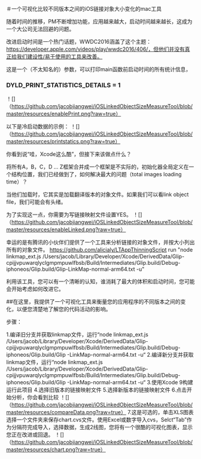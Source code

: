＃一个可视化比较不同版本之间的iOS链接对象大小变化的mac工具


随着时间的推移，PM不断增加功能，应用越来越大，启动时间越来越长，这成为一个大公司无法回避的问题。

改进启动时间是一个热门话题，WWDC2016涵盖了这个主题：https://developer.apple.com/videos/play/wwdc2016/406/，但他们并没有真正给我们建设性/易于使用的工具来改善。

这是一个（不太知名的）参数，可以打印main函数前启动时间的所有统计信息，
### DYLD_PRINT_STATISTICS_DETAILS = 1
！[]（https://github.com/jacobjiangwei/iOSLinkedObjectSizeMeasureTool/blob/master/resources/enablePrint.png?raw=true）

以下是冷启动数据的示例：
！[]（https://github.com/jacobjiangwei/iOSLinkedObjectSizeMeasureTool/blob/master/resources/printstatics.png?raw=true）

你看到说“哇，Xcode这么酷”，但接下来该做点什么？

将所有A，B，C，D ... Z框架合并成一个框架是不实际的，初始化器全局定义在一个结构位置，我们已经做到了，如何解决最大的问题（total images loading time）？

当他们加载时，它其实是加载翻译版本的对象文件。如果我们可以看link object file，我们可能会有头绪。

为了实现这一点，你需要为写链接映射文件设置YES。
！[]（https://github.com/jacobjiangwei/iOSLinkedObjectSizeMeasureTool/blob/master/resources/enableLinked.png?raw=true）

幸运的是有腾讯的小伙伴们提供了一个工具来分析链接的对象文件，并按大小列出所有的对象文件。 https://github.com/alicialy/LTAppThinningScript
run "node linkmap_ext.js /Users/jacob/Library/Developer/Xcode/DerivedData/Glip-cpijjvpuwarqlyclgmpmpuwlfbsb/Build/Intermediates/Glip.build/Debug-iphoneos/Glip.build/Glip-LinkMap-normal-arm64.txt -u"

利用该工具，您可以有一个清晰的认知，谁消耗了最大的体积和启动时间，您可能会开始考虑如何改进它。

##在这里，我提供了一个可视化工具来衡量您的应用程序的不同版本之间的变化，以便您清楚地了解您的代码活动的影响。

步骤：

1.编译旧分支并获取linkmap文件，运行“node linkmap_ext.js /Users/jacob/Library/Developer/Xcode/DerivedData/Glip-cpijjvpuwarqlyclgmpmpuwlfbsb/Build/Intermediates/Glip.build/Debug-iphoneos/Glip.build/Glip -LinkMap-normal-arm64.txt -u“
2.编译新分支并获取linkmap文件，运行“node linkmap_ext.js /Users/jacob/Library/Developer/Xcode/DerivedData/Glip-cpijjvpuwarqlyclgmpmpuwlfbsb/Build/Intermediates/Glip.build/Debug-iphoneos/Glip.build/Glip -LinkMap-normal-arm64.txt -u“
3.使用Xcode 9构建运行此项目
4.选择旧版本的链接映射文件
5.选择新版本的链接映射文件
6.点击开始分析，你会看到比较
！[]（https://github.com/jacobjiangwei/iOSLinkedObjectSizeMeasureTool/blob/master/resources/compareData.png?raw=true）
7.这是可选的，单击XLS图表选择一个文件夹来保存chart.cvs文件。使用Excel或数字导入cvs，Selct“Tab”作为分隔符完成导入，选择数据，生成2线图，您将有一个很酷的可视化图表，显示您正在改进或回退。
！[]（https://github.com/jacobjiangwei/iOSLinkedObjectSizeMeasureTool/blob/master/resources/chart.png?raw=true）